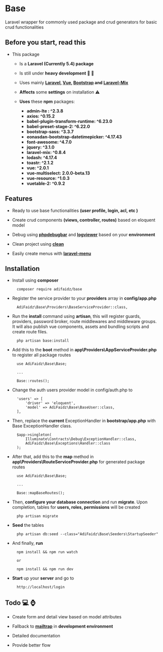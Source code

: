 # Base

Laravel wrapper for commonly used package and crud generators for basic crud functionalities

## Before you start, read this

- This package

  - Is a **Laravel (Currently 5.4) package**

  - Is still under **heavy development** :loudspeaker: :construction:

  - Uses mainly **[Laravel][1], [Vue][2], [Bootstrap][3] and [Laravel-Mix][8]**

  - **Affects** some **settings** on installation :warning:

  - **Uses** these **npm** packages:

    - **admin-lte : ^2.3.8**
    - **axios: ^0.15.2**
    - **babel-plugin-transform-runtime: ^6.23.0**
    - **babel-preset-stage-2: ^6.22.0**
    - **bootstrap-sass: ^3.3.7**
    - **eonasdan-bootstrap-datetimepicker: ^4.17.43**
    - **font-awesome: ^4.7.0**
    - **jquery: ^3.1.0**
    - **laravel-mix: ^0.8.4**
    - **lodash: ^4.17.4**
    - **toastr: ^2.1.2**
    - **vue: ^2.0.1**
    - **vue-multiselect: 2.0.0-beta.13**
    - **vue-resource: ^1.0.3**
    - **vuetable-2: ^0.9.2**

## Features

- Ready to use base functionalities **(user profile, login, acl, etc )**

- Create crud components **(views, controller, routes)** based on eloquent model

- Debug using **[phpdebugbar][4]** and **[logviewer][5]** based on your **environment**

- Clean project using **[clean][6]**

- Easily create menus with **[laravel-menu][7]**

## Installation

- Install using **composer**

  ```
    composer require adifaidz/base
  ```

- Register the service provider to your **providers** array in **config/app.php**

  ```
    AdiFaidz\Base\Providers\BaseServiceProvider::class,
  ```

- Run the **install** command using **artisan**, this will register guards, providers, password broker, route middlewares and middleware groups. It will also publish vue components, assets and bundling scripts and create route files.

  ```
    php artisan base:install
  ```
  
- Add this to the **boot** method in **app\Providers\AppServiceProvider.php** to register all package routes

  ```
    use AdiFaidz\Base\Base;

    ...

    Base::routes();
  ```

- Change the auth users provider model in config/auth.php to

  ```
    'users' => [
        'driver' => 'eloquent',
        'model' => AdiFaidz\Base\BaseUser::class,
    ],
  ```

- Then, replace the **current** ExceptionHandler in **bootstrap/app.php** with Base ExceptionHandler class.

  ```
    $app->singleton(
        Illuminate\Contracts\Debug\ExceptionHandler::class,
        AdiFaidz\Base\Exceptions\Handler::class
    );
  ```

- After that, add this to the **map** method in **app\Providers\RouteServiceProvider.php** for generated package routes

  ```
    use AdiFaidz\Base\Base;

    ...

    Base::mapBaseRoutes();
  ```

- Then, **configure your database connection** and run **migrate**. Upon completion, tables for **users, roles, permissions** will be created

  ```
    php artisan migrate
  ```

- **Seed** the tables

  ```
    php artisan db:seed --class="AdiFaidz\Base\Seeders\StartupSeeder"
  ```

- And finally, **run**

  ```
    npm install && npm run watch

    or

    npm install && npm run dev
  ```

- **Start** up your **server** and go to

  ```
    http://localhost/login
  ```

## Todo :computer: :watch:

- Create form and detail view based on model attributes

- Fallback to **[mailtrap][9]** in **development environment**

- Detailed documentation

- Provide better flow

[1]: https://laravel.com
[2]: http://vuejs.org
[3]: https://getbootstrap.com
[4]: https://github.com/barryvdh/laravel-debugbar
[5]: https://github.com/rap2hpoutre/laravel-log-viewer
[6]: https://github.com/adifaidz/clean
[7]: https://github.com/lavary/laravel-menu
[8]: https://github.com/JeffreyWay/laravel-mix
[9]: https://mailtrap.io
